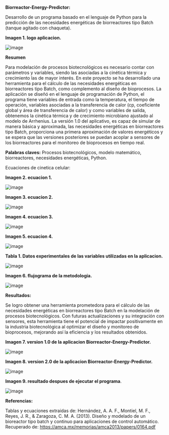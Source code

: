 **Biorreactor-Energy-Predictor:**

Desarrollo de un programa basado en el lenguaje de Python para la predicción de las necesidades energéticas de biorreactores tipo Batch (tanque agitado con chaqueta).

**Imagen 1. logo aplicacion.**

![image](https://github.com/EnergyBiorreactor/BEP/assets/137831522/461b7f18-cb21-44df-bff0-f29ab1a0dc2d)

**Resumen**


Para modelación de procesos biotecnológicos es necesario contar con parámetros y variables, siendo las asociadas a la cinética térmica y crecimiento las de mayor interés. En este proyecto se ha desarrollado una herramienta para el cálculo de las necesidades energéticas en biorreactores tipo Batch, como complemento al diseño de bioprocesos. La aplicación se diseñó en el lenguaje de programación de Python, el programa tiene variables de entrada como la temperatura, el tiempo de operación, variables asociadas a la transferencia de calor (cp, coeficiente global y área de transferencia de calor) y como variables de salida, obtenemos la cinética térmica y de crecimiento microbiano ajustado al modelo de Arrhenius.  La versión 1.0 del aplicativo, es capaz de simular de manera básica y aproximada, las necesidades energéticas en biorreactores tipo Batch, proporciona una primera aproximación de valores energéticos y se espera que las versiones posteriores se puedan acoplar a sensores de los biorreactores para el monitoreo de bioprocesos en tiempo real.

**Palabras claves:** Procesos biotecnológicos, modelo matemático, biorreactores, necesidades energéticas, Python.

Ecuaciones de cinetica celular:

**Imagen 2. ecuacion 1.**

![image](https://github.com/EnergyBiorreactor/BEP/assets/137831522/2b0cd8ff-b866-4304-9f9c-3aeeffe1daaf)

**Imagen 3. ecuacion 2.**

![image](https://github.com/EnergyBiorreactor/BEP/assets/137831522/d8869449-7c74-4418-ac04-797ba69d3a8b)

**Imagen 4. ecuacion 3.**

![image](https://github.com/EnergyBiorreactor/BEP/assets/137831522/13666d57-43cc-40ce-b07f-30621673133d)

**Imagen 5. ecuacion 4.**

![image](https://github.com/EnergyBiorreactor/BEP/assets/137831522/23f776b9-1e79-4184-a084-fc01e44111d2)

**Tabla 1. Datos experimentales de las variables utilizadas en la aplicacion.**

![image](https://github.com/EnergyBiorreactor/BEP/assets/137831522/f4849477-fba0-49c8-87b9-f5a7a59cb8e9)

**Imagen 6. flujograma de la metodologia.**

![image](https://github.com/EnergyBiorreactor/BEP/assets/137831522/0b7665f5-108c-4ba5-b001-7c299e6147c5)

**Resultados:**

Se logro obtener una herramienta prometedora para el cálculo de las necesidades energéticas en biorreactores tipo Batch en la modelación de procesos biotecnológicos. Con futuras actualizaciones y su integración con sensores, esta herramienta tiene el potencial de impactar positivamente en la industria biotecnológica al optimizar el diseño y monitoreo de bioprocesos, mejorando así la eficiencia y los resultados obtenidos.

**Imagen 7. version 1.0 de la aplicacion Biorreactor-Energy-Predictor.**

![image](https://github.com/EnergyBiorreactor/BEP/assets/137831522/4f554a36-64c5-4eb6-8bda-ee3351ab8aaa)

**Imagen 8. version 2.0 de la aplicacion Biorreactor-Energy-Predictor.**

![image](https://github.com/EnergyBiorreactor/BEP/assets/137831522/2a986545-2979-4fe3-bdfe-8bddb2b6e87d)

**Imagen 9. resultado despues de ejecutar el programa**.

![image](https://github.com/EnergyBiorreactor/BEP/assets/137831522/f63b3f3f-fb80-4b8b-b0ba-be73a0b514a1)

**Referencias:**

Tablas y ecuaciones extraidas de: Hernández, A. A. F., Montiel, M. F., Reyes, J. R., & Zaragoza, C. M. A. (2013). Diseño y modelado de un bioreactor tipo batch y continuo para aplicaciones de control automático. Recuperado de: https://amca.mx/memorias/amca2013/papers/0164.pdf
